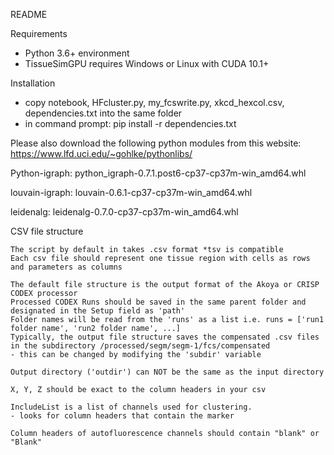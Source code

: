 README

Requirements
- Python 3.6+ environment
- TissueSimGPU requires Windows or Linux with CUDA 10.1+

Installation
- copy notebook, HFcluster.py, my_fcswrite.py, xkcd_hexcol.csv, dependencies.txt into the same folder
- in command prompt: pip install -r dependencies.txt

Please also download the following python modules from this website:
https://www.lfd.uci.edu/~gohlke/pythonlibs/

Python-igraph:
python_igraph-0.7.1.post6-cp37-cp37m-win_amd64.whl

louvain-igraph:
louvain-0.6.1-cp37-cp37m-win_amd64.whl

leidenalg:
leidenalg-0.7.0-cp37-cp37m-win_amd64.whl


CSV file structure
~~~~
The script by default in takes .csv format *tsv is compatible
Each csv file should represent one tissue region with cells as rows and parameters as columns

The default file structure is the output format of the Akoya or CRISP CODEX processor
Processed CODEX Runs should be saved in the same parent folder and designated in the Setup field as 'path'
Folder names will be read from the 'runs' as a list i.e. runs = ['run1 folder name', 'run2 folder name', ...]
Typically, the output file structure saves the compensated .csv files in the subdirectory /processed/segm/segm-1/fcs/compensated
- this can be changed by modifying the 'subdir' variable

Output directory ('outdir') can NOT be the same as the input directory

X, Y, Z should be exact to the column headers in your csv

IncludeList is a list of channels used for clustering.
- looks for column headers that contain the marker

Column headers of autofluorescence channels should contain "blank" or "Blank"
~~~~

